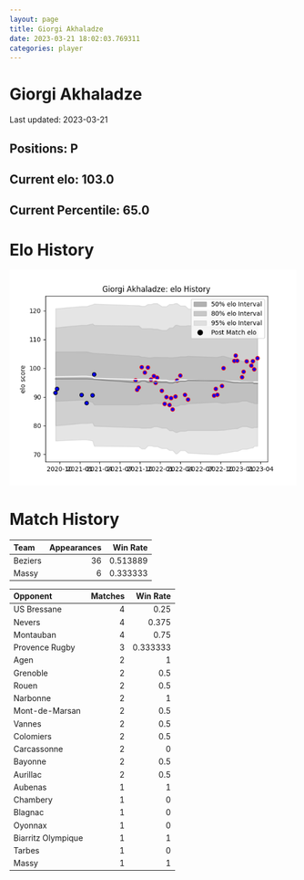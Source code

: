 ```yaml
---  
layout: page  
title: Giorgi Akhaladze  
date: 2023-03-21 18:02:03.769311  
categories: player  
---
```

# Giorgi Akhaladze


Last updated: 2023-03-21
## Positions: P

## Current elo: 103.0

## Current Percentile: 65.0

# Elo History


![elo history](history_GiorgiAkhaladze.png)
# Match History


| Team    |   Appearances |   Win Rate |
|:--------|--------------:|-----------:|
| Beziers |            36 |   0.513889 |
| Massy   |             6 |   0.333333 |

| Opponent           |   Matches |   Win Rate |
|:-------------------|----------:|-----------:|
| US Bressane        |         4 |   0.25     |
| Nevers             |         4 |   0.375    |
| Montauban          |         4 |   0.75     |
| Provence Rugby     |         3 |   0.333333 |
| Agen               |         2 |   1        |
| Grenoble           |         2 |   0.5      |
| Rouen              |         2 |   0.5      |
| Narbonne           |         2 |   1        |
| Mont-de-Marsan     |         2 |   0.5      |
| Vannes             |         2 |   0.5      |
| Colomiers          |         2 |   0.5      |
| Carcassonne        |         2 |   0        |
| Bayonne            |         2 |   0.5      |
| Aurillac           |         2 |   0.5      |
| Aubenas            |         1 |   1        |
| Chambery           |         1 |   0        |
| Blagnac            |         1 |   0        |
| Oyonnax            |         1 |   0        |
| Biarritz Olympique |         1 |   1        |
| Tarbes             |         1 |   0        |
| Massy              |         1 |   1        |